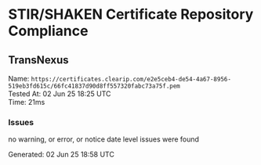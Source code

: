 # STIR/SHAKEN Certificate Repository Compliance

## TransNexus

Name: `https://certificates.clearip.com/e2e5ceb4-de54-4a67-8956-519eb3fd615c/66fc41837d90d8ff557320fabc73a75f.pem`\
Tested At: 02 Jun 25 18:25 UTC\
Time: 21ms

### Issues

no warning, or error, or notice date level issues were found

Generated: 02 Jun 25 18:58 UTC